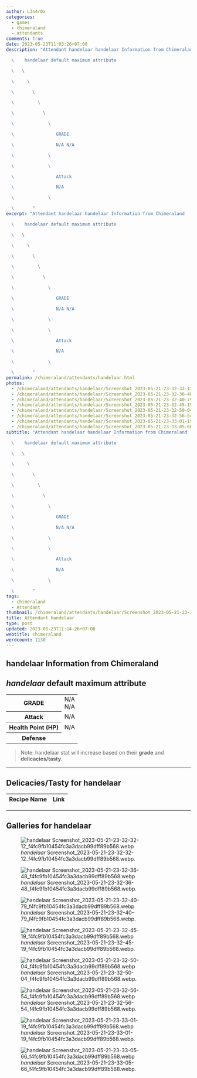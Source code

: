 ```yaml
---
author: L3n4r0x
categories:
  - games
  - chimeraland
  - attendants
comments: true
date: 2023-05-23T11:03:26+07:00
description: "Attendant handelaar handelaar Information from Chimeraland

  \    handelaar default maximum attribute

  \   \ 

  \     \ 

  \       \ 

  \         \ 

  \           \ 

  \             \ 

  \                GRADE

  \                N/A N/A

  \             \ 

  \             \ 

  \                Attack

  \                N/A

  \             \ 

  \       "
excerpt: "Attendant handelaar handelaar Information from Chimeraland

  \    handelaar default maximum attribute

  \   \ 

  \     \ 

  \       \ 

  \         \ 

  \           \ 

  \             \ 

  \                GRADE

  \                N/A N/A

  \             \ 

  \             \ 

  \                Attack

  \                N/A

  \             \ 

  \       "
permalink: /chimeraland/attendants/handelaar.html
photos:
  - /chimeraland/attendants/handelaar/Screenshot_2023-05-21-23-32-32-12_f4fc9fb10454fc3a3dacb99dff89b568.webp
  - /chimeraland/attendants/handelaar/Screenshot_2023-05-21-23-32-36-48_f4fc9fb10454fc3a3dacb99dff89b568.webp
  - /chimeraland/attendants/handelaar/Screenshot_2023-05-21-23-32-40-79_f4fc9fb10454fc3a3dacb99dff89b568.webp
  - /chimeraland/attendants/handelaar/Screenshot_2023-05-21-23-32-45-19_f4fc9fb10454fc3a3dacb99dff89b568.webp
  - /chimeraland/attendants/handelaar/Screenshot_2023-05-21-23-32-50-04_f4fc9fb10454fc3a3dacb99dff89b568.webp
  - /chimeraland/attendants/handelaar/Screenshot_2023-05-21-23-32-56-54_f4fc9fb10454fc3a3dacb99dff89b568.webp
  - /chimeraland/attendants/handelaar/Screenshot_2023-05-21-23-33-01-19_f4fc9fb10454fc3a3dacb99dff89b568.webp
  - /chimeraland/attendants/handelaar/Screenshot_2023-05-21-23-33-05-66_f4fc9fb10454fc3a3dacb99dff89b568.webp
subtitle: "Attendant handelaar handelaar Information from Chimeraland

  \    handelaar default maximum attribute

  \   \ 

  \     \ 

  \       \ 

  \         \ 

  \           \ 

  \             \ 

  \                GRADE

  \                N/A N/A

  \             \ 

  \             \ 

  \                Attack

  \                N/A

  \             \ 

  \       "
tags:
  - chimeraland
  - Attendant
thumbnail: /chimeraland/attendants/handelaar/Screenshot_2023-05-21-23-32-32-12_f4fc9fb10454fc3a3dacb99dff89b568.webp
title: Attendant handelaar
type: post
updated: 2023-05-23T11:14:26+07:00
webtitle: chimeraland
wordcount: 1130
---
```


<link
  rel="stylesheet"
  href="https://rawcdn.githack.com/dimaslanjaka/Web-Manajemen/870a349/css/bootstrap-5-3-0-alpha3-wrapper.css"
/>
<section id="bootstrap-wrapper">
  <div data-bs-theme="dark">
    <h2>handelaar Information from Chimeraland</h2>
    <h2 id="attribute"><i>handelaar</i> default maximum attribute</h2>
    <div class="row">
      <div class="col mb-2">
        <div class="card">
          <div class="card-body">
            <table>
              <tr>
                <th>GRADE</th>
                <td>N/A <br />N/A</td>
              </tr>
              <tr>
                <th>Attack</th>
                <td>N/A</td>
              </tr>
              <tr>
                <th>Health Point (HP)</th>
                <td>N/A</td>
              </tr>
              <tr>
                <th>Defense</th>
                <td></td>
              </tr>
            </table>
          </div>
        </div>
      </div>
    </div>
    <blockquote class="bd-callout bd-callout-warning">
      Note: handelaar stat will increase based on their <b>grade</b> and
      <b>delicacies/tasty</b>.
    </blockquote>
    <hr />
    <h2 id="delicacies">Delicacies/Tasty for handelaar</h2>
    <div class="card">
      <div class="card-body">
        <div class="table-responsive">
          <table class="table table-striped">
            <thead>
              <tr>
                <th>Recipe Name</th>
                <th>Link</th>
              </tr>
            </thead>
            <tbody></tbody>
          </table>
        </div>
      </div>
    </div>
    <hr />
    <div id="gallery">
      <h2>Galleries for handelaar</h2>
      <div class="row">
        <div class="col-lg-6 col-12">
          <figure>
            <img
              src="https://www.webmanajemen.com/chimeraland/attendants/handelaar/Screenshot_2023-05-21-23-32-32-12_f4fc9fb10454fc3a3dacb99dff89b568.webp"
              alt="handelaar Screenshot_2023-05-21-23-32-32-12_f4fc9fb10454fc3a3dacb99dff89b568.webp"
            />
            <figcaption style="word-wrap: break-word">
              <i>handelaar</i>
              Screenshot_2023-05-21-23-32-32-12_f4fc9fb10454fc3a3dacb99dff89b568.webp.
            </figcaption>
          </figure>
        </div>
        <div class="col-lg-6 col-12">
          <figure>
            <img
              src="https://www.webmanajemen.com/chimeraland/attendants/handelaar/Screenshot_2023-05-21-23-32-36-48_f4fc9fb10454fc3a3dacb99dff89b568.webp"
              alt="handelaar Screenshot_2023-05-21-23-32-36-48_f4fc9fb10454fc3a3dacb99dff89b568.webp"
            />
            <figcaption style="word-wrap: break-word">
              <i>handelaar</i>
              Screenshot_2023-05-21-23-32-36-48_f4fc9fb10454fc3a3dacb99dff89b568.webp.
            </figcaption>
          </figure>
        </div>
        <div class="col-lg-6 col-12">
          <figure>
            <img
              src="https://www.webmanajemen.com/chimeraland/attendants/handelaar/Screenshot_2023-05-21-23-32-40-79_f4fc9fb10454fc3a3dacb99dff89b568.webp"
              alt="handelaar Screenshot_2023-05-21-23-32-40-79_f4fc9fb10454fc3a3dacb99dff89b568.webp"
            />
            <figcaption style="word-wrap: break-word">
              <i>handelaar</i>
              Screenshot_2023-05-21-23-32-40-79_f4fc9fb10454fc3a3dacb99dff89b568.webp.
            </figcaption>
          </figure>
        </div>
        <div class="col-lg-6 col-12">
          <figure>
            <img
              src="https://www.webmanajemen.com/chimeraland/attendants/handelaar/Screenshot_2023-05-21-23-32-45-19_f4fc9fb10454fc3a3dacb99dff89b568.webp"
              alt="handelaar Screenshot_2023-05-21-23-32-45-19_f4fc9fb10454fc3a3dacb99dff89b568.webp"
            />
            <figcaption style="word-wrap: break-word">
              <i>handelaar</i>
              Screenshot_2023-05-21-23-32-45-19_f4fc9fb10454fc3a3dacb99dff89b568.webp.
            </figcaption>
          </figure>
        </div>
        <div class="col-lg-6 col-12">
          <figure>
            <img
              src="https://www.webmanajemen.com/chimeraland/attendants/handelaar/Screenshot_2023-05-21-23-32-50-04_f4fc9fb10454fc3a3dacb99dff89b568.webp"
              alt="handelaar Screenshot_2023-05-21-23-32-50-04_f4fc9fb10454fc3a3dacb99dff89b568.webp"
            />
            <figcaption style="word-wrap: break-word">
              <i>handelaar</i>
              Screenshot_2023-05-21-23-32-50-04_f4fc9fb10454fc3a3dacb99dff89b568.webp.
            </figcaption>
          </figure>
        </div>
        <div class="col-lg-6 col-12">
          <figure>
            <img
              src="https://www.webmanajemen.com/chimeraland/attendants/handelaar/Screenshot_2023-05-21-23-32-56-54_f4fc9fb10454fc3a3dacb99dff89b568.webp"
              alt="handelaar Screenshot_2023-05-21-23-32-56-54_f4fc9fb10454fc3a3dacb99dff89b568.webp"
            />
            <figcaption style="word-wrap: break-word">
              <i>handelaar</i>
              Screenshot_2023-05-21-23-32-56-54_f4fc9fb10454fc3a3dacb99dff89b568.webp.
            </figcaption>
          </figure>
        </div>
        <div class="col-lg-6 col-12">
          <figure>
            <img
              src="https://www.webmanajemen.com/chimeraland/attendants/handelaar/Screenshot_2023-05-21-23-33-01-19_f4fc9fb10454fc3a3dacb99dff89b568.webp"
              alt="handelaar Screenshot_2023-05-21-23-33-01-19_f4fc9fb10454fc3a3dacb99dff89b568.webp"
            />
            <figcaption style="word-wrap: break-word">
              <i>handelaar</i>
              Screenshot_2023-05-21-23-33-01-19_f4fc9fb10454fc3a3dacb99dff89b568.webp.
            </figcaption>
          </figure>
        </div>
        <div class="col-lg-6 col-12">
          <figure>
            <img
              src="https://www.webmanajemen.com/chimeraland/attendants/handelaar/Screenshot_2023-05-21-23-33-05-66_f4fc9fb10454fc3a3dacb99dff89b568.webp"
              alt="handelaar Screenshot_2023-05-21-23-33-05-66_f4fc9fb10454fc3a3dacb99dff89b568.webp"
            />
            <figcaption style="word-wrap: break-word">
              <i>handelaar</i>
              Screenshot_2023-05-21-23-33-05-66_f4fc9fb10454fc3a3dacb99dff89b568.webp.
            </figcaption>
          </figure>
        </div>
      </div>
    </div>
  </div>
</section>